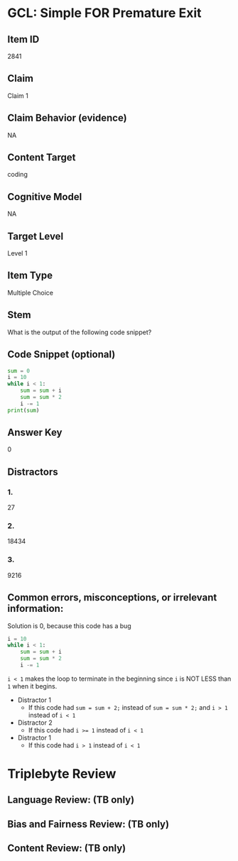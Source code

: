 # GCL: Simple FOR Premature Exit

## Item ID
2841

## Claim
Claim 1

## Claim Behavior (evidence)
NA

## Content Target
coding

## Cognitive Model
NA

## Target Level 
Level 1

## Item Type
Multiple Choice

## Stem
What is the output of the following code snippet?

## Code Snippet (optional)
```python
sum = 0
i = 10
while i < 1:
    sum = sum + i
    sum = sum * 2
    i -= 1
print(sum)
```
## Answer Key
0

## Distractors

### 1.
27

### 2.
18434

### 3.
9216

## Common errors, misconceptions, or irrelevant information:
Solution is 0, because this code has a bug 

```python
i = 10
while i < 1:
    sum = sum + i
    sum = sum * 2
    i -= 1
```
`i < 1` makes the loop to terminate in the beginning since `i` is NOT LESS than `1` when it begins.

- Distractor 1
    - If this code had `sum = sum + 2;` instead of `sum = sum * 2;` and `i > 1` instead of `i < 1`
- Distractor 2
    - If this code had `i >= 1` instead of `i < 1`
- Distractor 1
    - If this code had `i > 1` instead of `i < 1`

# Triplebyte Review


## Language Review: (TB only)


## Bias and Fairness Review: (TB only)


## Content Review: (TB only)

